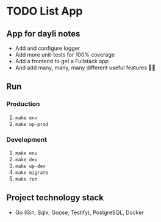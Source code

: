 # TODO List App

## App for dayli notes 

* Add and configure logger
* Add more unit-tests for 100% coverage
* Add a frontend to get a Fullstack app
* And add many, many, many different useful features 👨‍💻

## Run
### Production

1. `make env`
2. `make up-prod`

### Development

1. `make env`
2. `make dev`
3. `make up-dev`
4. `make migrate`
5. `make run`

## Project technology stack

* Go (Gin, Sqlx, Goose, Testify), PostgreSQL, Docker